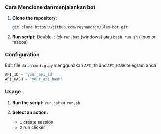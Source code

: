 ### Cara Menclone dan menjalankan bot

1. **Clone the repository:**
    ```bash
    git clone https://github.com/reynandajm/Blum-bot.git
    ```

2. **Run script:**
	Double-click  `run.bat` (windows) atau `bash run.sh` (linux or macos) 

### Configuration

Edit file `data/config.py` menggunakan `API_ID` and `API_HASH` telegram anda

```python
API_ID = 'your_api_id'
API_HASH = 'your_api_hash'
```

### Usage


1. **Run the script:**
    ```run.bat``` or ```run.sh```

2. **Select an action:**
    - `1` create session
    - `2` run clicker
